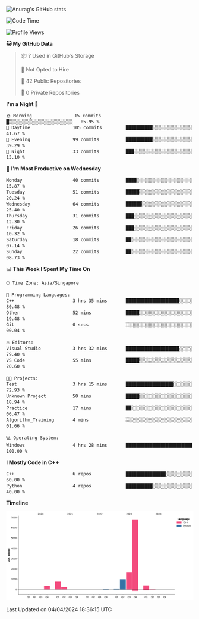 ![Anurag's GitHub stats](https://github-readme-stats.vercel.app/api?username=OnePointFive99&show_icons=true&theme=transparent)

<!--START_SECTION:waka-->
![Code Time](http://img.shields.io/badge/Code%20Time-82%20hrs%2040%20mins-blue)

![Profile Views](http://img.shields.io/badge/Profile%20Views-0-blue)

**🐱 My GitHub Data** 

> 📦 ? Used in GitHub's Storage 
 > 
> 🚫 Not Opted to Hire
 > 
> 📜 42 Public Repositories 
 > 
> 🔑 0 Private Repositories 
 > 
**I'm a Night 🦉** 

```text
🌞 Morning                15 commits          █░░░░░░░░░░░░░░░░░░░░░░░░   05.95 % 
🌆 Daytime                105 commits         ██████████░░░░░░░░░░░░░░░   41.67 % 
🌃 Evening                99 commits          ██████████░░░░░░░░░░░░░░░   39.29 % 
🌙 Night                  33 commits          ███░░░░░░░░░░░░░░░░░░░░░░   13.10 % 
```
📅 **I'm Most Productive on Wednesday** 

```text
Monday                   40 commits          ████░░░░░░░░░░░░░░░░░░░░░   15.87 % 
Tuesday                  51 commits          █████░░░░░░░░░░░░░░░░░░░░   20.24 % 
Wednesday                64 commits          ██████░░░░░░░░░░░░░░░░░░░   25.40 % 
Thursday                 31 commits          ███░░░░░░░░░░░░░░░░░░░░░░   12.30 % 
Friday                   26 commits          ███░░░░░░░░░░░░░░░░░░░░░░   10.32 % 
Saturday                 18 commits          ██░░░░░░░░░░░░░░░░░░░░░░░   07.14 % 
Sunday                   22 commits          ██░░░░░░░░░░░░░░░░░░░░░░░   08.73 % 
```


📊 **This Week I Spent My Time On** 

```text
🕑︎ Time Zone: Asia/Singapore

💬 Programming Languages: 
C++                      3 hrs 35 mins       ████████████████████░░░░░   80.48 % 
Other                    52 mins             █████░░░░░░░░░░░░░░░░░░░░   19.48 % 
Git                      0 secs              ░░░░░░░░░░░░░░░░░░░░░░░░░   00.04 % 

🔥 Editors: 
Visual Studio            3 hrs 32 mins       ████████████████████░░░░░   79.40 % 
VS Code                  55 mins             █████░░░░░░░░░░░░░░░░░░░░   20.60 % 

🐱‍💻 Projects: 
Test                     3 hrs 15 mins       ██████████████████░░░░░░░   72.93 % 
Unknown Project          50 mins             █████░░░░░░░░░░░░░░░░░░░░   18.94 % 
Practice                 17 mins             ██░░░░░░░░░░░░░░░░░░░░░░░   06.47 % 
Algorithm_Training       4 mins              ░░░░░░░░░░░░░░░░░░░░░░░░░   01.66 % 

💻 Operating System: 
Windows                  4 hrs 28 mins       █████████████████████████   100.00 % 
```

**I Mostly Code in C++** 

```text
C++                      6 repos             ███████████████░░░░░░░░░░   60.00 % 
Python                   4 repos             ██████████░░░░░░░░░░░░░░░   40.00 % 
```



**Timeline**

![Lines of Code chart](https://raw.githubusercontent.com/OnePointFive99/OnePointFive99/main/assets/bar_graph.png)


 Last Updated on 04/04/2024 18:36:15 UTC
<!--END_SECTION:waka-->

  
